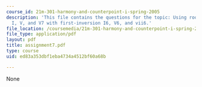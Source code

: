 ```yaml
---
course_id: 21m-301-harmony-and-counterpoint-i-spring-2005
description: 'This file contains the questions for the topic: Using root-position
  I, V, and V7 with first-inversion I6, V6, and vii6.'
file_location: /coursemedia/21m-301-harmony-and-counterpoint-i-spring-2005/ed83a353dbf1eba4734a4512bf60a68b_assignment7.pdf
file_type: application/pdf
layout: pdf
title: assignment7.pdf
type: course
uid: ed83a353dbf1eba4734a4512bf60a68b

---
```

None